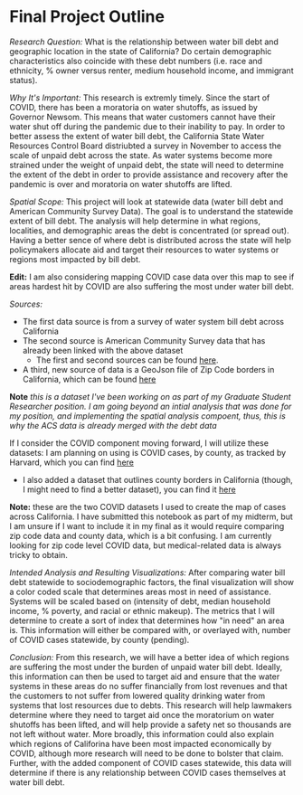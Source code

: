 # Final Project Outline #

_Research Question:_ 
What is the relationship between water bill debt and geographic location in the state of California? 
Do certain demographic characteristics also coincide with these debt numbers (i.e. race and ethnicity, % owner versus renter, 
medium household income, and immigrant status). 

_Why It's Important:_ 
This research is extremly timely. Since the start of COVID, there has been a moratoria on water shutoffs, as issued by Governor Newsom. 
This means that water customers cannot have their water shut off during the pandemic due to their inability to pay. In order to better assess the extent of water 
bill debt, the California State Water Resources Control Board distriubted a survey in November to access the scale of unpaid debt across the state. As water systems 
become more strained under the weight of unpaid debt, the state will need to determine the extent of the debt in order to provide assistance and recovery
after the pandemic is over and moratoria on water shutoffs are lifted. 

_Spatial Scope:_ 
This project will look at statewide data (water bill debt and American Community Survey Data). The goal is to understand the statewide extent of bill debt.
The analysis will help determine in what regions, localities, and demographic areas the debt is concentrated (or spread out). Having a better sence of where debt 
is distributed across the state will help policymakers allocate aid and target their resources to water systems or regions most impacted by bill debt.  

**Edit:** I am also considering mapping COVID case data over this map to see if areas hardest hit by COVID are also suffering the most under water bill debt. 

_Sources:_
* The first data source is from a survey of water system bill debt across California
* The second source is American Community Survey data that has already been linked with the above dataset 
    * The first and second sources can be found [here](https://docs.google.com/spreadsheets/d/1Z9cMLu8CDtocVbhaceNgG4_ackWw-eGe7QOsM_JiXm0/edit?usp=sharing). 
* A third, new source of data is a GeoJson file of Zip Code borders in California, which can be found [here](https://github.com/OpenDataDE/State-zip-code-GeoJSON/blob/master/ca_california_zip_codes_geo.min.json)

**Note** *this is a dataset I've been working on as part of my Graduate Student Researcher position. I am going beyond an intial analysis that was done for my 
position, and implementing the spatial analysis compoent, thus, this is why the ACS data is already merged with the debt data*

If I consider the COVID component moving forward, I will utilize these datasets:
I am planning on using is COVID cases, by county, as tracked by Harvard, which you can find [here](https://dataverse.harvard.edu/dataset.xhtml?persistentId=doi:10.7910/DVN/HIDLTK)
* I also added a dataset that outlines county borders in California (though, I might need to find a better dataset), you can find it [here](https://map.igismap.com/gis-data/united%20states-california/administrative_boundaries_level6_counties_polygon)

**Note:** these are the two COVID datasets I used to create the map of cases across California. I have submitted this notebook as part of my midterm, but I am unsure if I want to include it in my final as it would require comparing zip code data and county data, which is a bit confusing. I am currently looking for zip code level COVID data, but medical-related data is always tricky to obtain.

_Intended Analysis and Resulting Visualizations:_
After comparing water bill debt statewide to sociodemographic factors, the final visualization will show a color coded scale that determines
areas most in need of assistance. Systems will be scaled based on (intensity of debt, median household income, % poverty, and racial or ethnic makeup). The
metrics that I will determine to create a sort of index that determines how "in need" an area is. This information will either be compared with, or overlayed with, 
number of COVID cases statewide, by county (pending).

_Conclusion:_
From this research, we will have a better idea of which regions are suffering the most under the burden of unpaid water bill debt. Ideally, this information 
can then be used to target aid and ensure that the water systems in these areas do no suffer financially from lost revenues and that the customers to not 
suffer from lowered quality drinking water from systems that lost resources due to debts. This research will help lawmakers determine where they need to target aid once the moratorium on water shutoffs has been lifted, and will help provide a safety net so thousands are not left without water. More broadly, this information could also explain which regions of Califorina have been most impacted economically by COVID, although more research will need to be done to bolster that claim. Further, with the added component of COVID cases statewide, this data will determine if there is any relationship between COVID cases themselves at water bill debt. 

